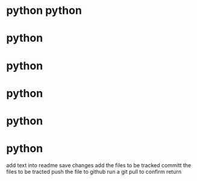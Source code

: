 # python  python
# python
# python
# python
# python
# python
add text into readme
save changes
add the files to be tracked
committ the files to be tracted
push the file to github
run a git pull to confirm
return
